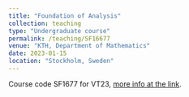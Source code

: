 ```yaml
---
title: "Foundation of Analysis"
collection: teaching
type: "Undergraduate course"
permalink: /teaching/SF16677
venue: "KTH, Department of Mathematics"
date: 2023-01-15
location: "Stockholm, Sweden"
---
```


Course code SF1677 for VT23, [more info at the link](https://www.kth.se/student/kurser/kurs/SF1677). 

